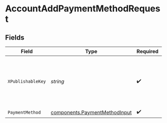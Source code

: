 # AccountAddPaymentMethodRequest


## Fields

| Field                                                                          | Type                                                                           | Required                                                                       | Description                                                                    |
| ------------------------------------------------------------------------------ | ------------------------------------------------------------------------------ | ------------------------------------------------------------------------------ | ------------------------------------------------------------------------------ |
| `XPublishableKey`                                                              | *string*                                                                       | :heavy_check_mark:                                                             | The publicly viewable identifier used to identify a merchant division.         |
| `PaymentMethod`                                                                | [components.PaymentMethodInput](../../models/components/paymentmethodinput.md) | :heavy_check_mark:                                                             | N/A                                                                            |